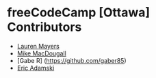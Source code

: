 # freeCodeCamp [Ottawa] Contributors

- [Lauren Mayers](https://github.com/laurenmayers)
- [Mike MacDougall](https://github.com/mgmacdougall)
- [Gabe R] (https://github.com/gaber85)
- [Eric Adamski](https://github.com/ericadamski) 
